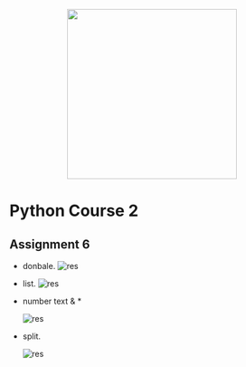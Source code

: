 <!-- ![res]() -->
  <p align="center"><a href="https://www.python.org/" target="_blank"><img src="https://www.python.org/static/img/python-logo@2x.png" width="300"></a></p>

  
# Python Course 2
## Assignment 6
- donbale.
    ![res](https://github.com/MohamadNematizadeh/pythonon_course2/blob/main/Assignment%206/output/output_donbale.png?raw=true)
- list.
    ![res](https://github.com/MohamadNematizadeh/pythonon_course2/blob/main/Assignment%206/output/output_list.png?raw=true)
- number text & *

    ![res](https://github.com/MohamadNematizadeh/pythonon_course2/blob/main/Assignment%206/output/output_number_text.png?raw=true)
- split.

    ![res](https://github.com/MohamadNematizadeh/pythonon_course2/blob/main/Assignment%206/output/output_split.png?raw=true)
